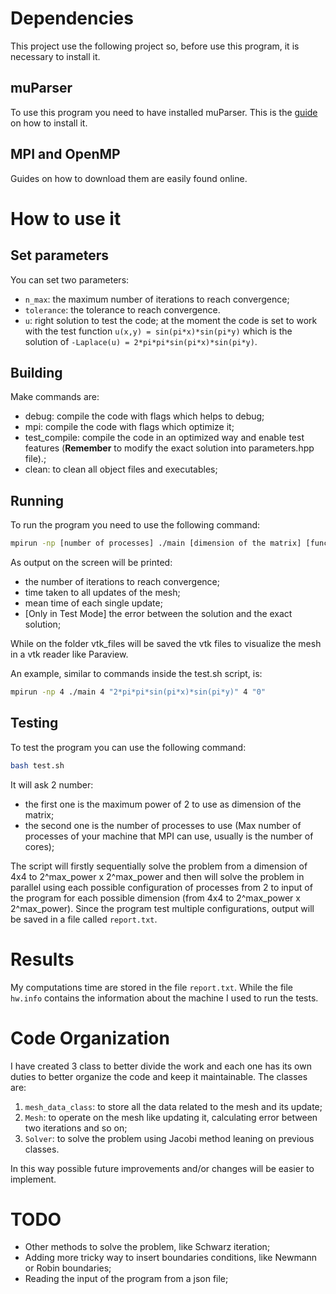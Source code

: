 # Dependencies
This project use the following project so, before use this program, it is necessary to install it.

## muParser
To use this program you need to have installed muParser. This is the [guide](https://github.com/beltoforion/muparser/blob/master/Install.txt) on how to install it.

## MPI and OpenMP
Guides on how to download them are easily found online.

# How to use it

## Set parameters
You can set two parameters:
- `n_max`: the maximum number of iterations to reach convergence;
- `tolerance`: the tolerance to reach convergence.
- `u`: right solution to test the code; at the moment the code is set to work with the test function `u(x,y) = sin(pi*x)*sin(pi*y)` which is the solution of ```-Laplace(u) = 2*pi*pi*sin(pi*x)*sin(pi*y)```.

## Building
Make commands are: 
- debug: compile the code with flags which helps to debug; 
- mpi: compile the code with flags which optimize it;
- test_compile: compile the code in an optimized way and enable test features (**Remember** to modify the exact solution into parameters.hpp file).;
- clean: to clean all object files and executables;

## Running
To run the program you need to use the following command:
```bash
mpirun -np [number of processes] ./main [dimension of the matrix] [function f to work with] [number of openMP threads] [boundaries function]
```

As output on the screen will be printed: 
- the number of iterations to reach convergence; 
- time taken to all updates of the mesh; 
- mean time of each single update;
- [Only in Test Mode] the error between the solution and the exact solution;

While on the folder vtk_files will be saved the vtk files to visualize the mesh in a vtk reader like Paraview.

An example, similar to commands inside the test.sh script, is:
```bash
mpirun -np 4 ./main 4 "2*pi*pi*sin(pi*x)*sin(pi*y)" 4 "0"
```

## Testing
To test the program you can use the following command:
```bash
bash test.sh
```
It will ask 2 number: 
- the first one is the maximum power of 2 to use as dimension of the matrix;
- the second one is the number of processes to use (Max number of processes of your machine that MPI can use, usually is the number of cores);

The script will firstly sequentially solve the problem from a dimension of 4x4 to 2^max_power x 2^max_power and then will solve the problem in parallel using each possible configuration of processes from 2 to input of the program for each possible dimension (from 4x4 to 2^max_power x 2^max_power). Since the program test multiple configurations, output will be saved in a file called `report.txt`.

# Results
My computations time are stored in the file `report.txt`. While the file `hw.info` contains the information about the machine I used to run the tests.

# Code Organization
I have created 3 class to better divide the work and each one has its own duties to better organize the code and keep it maintainable.
The classes are:
1) `mesh_data_class`: to store all the data related to the mesh and its update; 
2) `Mesh`: to operate on the mesh like updating it, calculating error between two iterations and so on; 
3) `Solver`: to solve the problem using Jacobi method leaning on previous classes.

In this way possible future improvements and/or changes will be easier to implement.

# TODO
- Other methods to solve the problem, like Schwarz iteration;
- Adding more tricky way to insert boundaries conditions, like Newmann or Robin boundaries;
- Reading the input of the program from a json file;